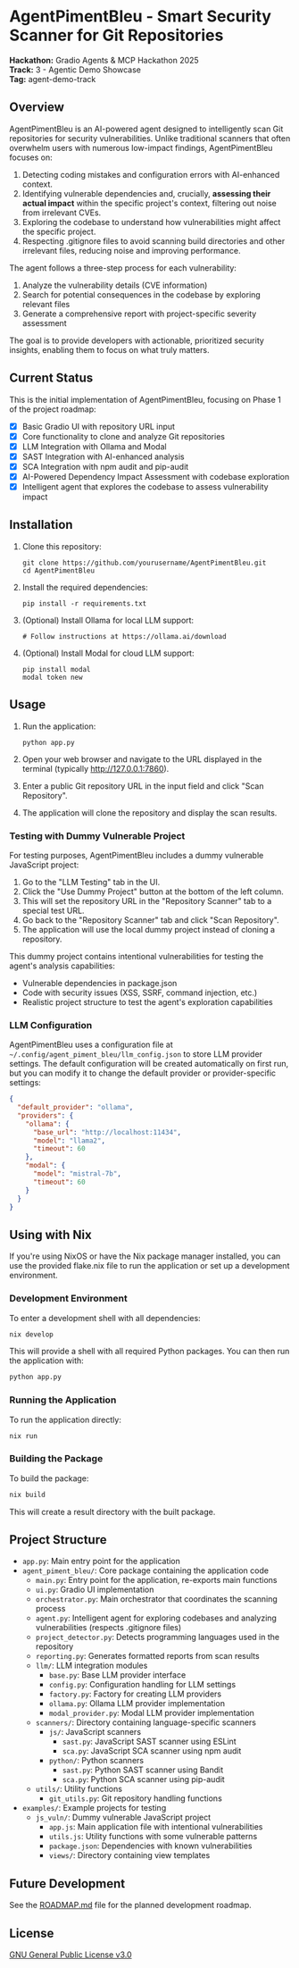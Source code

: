 # AgentPimentBleu - Smart Security Scanner for Git Repositories

**Hackathon:** Gradio Agents & MCP Hackathon 2025  
**Track:** 3 - Agentic Demo Showcase  
**Tag:** agent-demo-track

## Overview

AgentPimentBleu is an AI-powered agent designed to intelligently scan Git repositories for security vulnerabilities. Unlike traditional scanners that often overwhelm users with numerous low-impact findings, AgentPimentBleu focuses on:

1. Detecting coding mistakes and configuration errors with AI-enhanced context.
2. Identifying vulnerable dependencies and, crucially, **assessing their actual impact** within the specific project's context, filtering out noise from irrelevant CVEs.
3. Exploring the codebase to understand how vulnerabilities might affect the specific project.
4. Respecting .gitignore files to avoid scanning build directories and other irrelevant files, reducing noise and improving performance.

The agent follows a three-step process for each vulnerability:
1. Analyze the vulnerability details (CVE information)
2. Search for potential consequences in the codebase by exploring relevant files
3. Generate a comprehensive report with project-specific severity assessment

The goal is to provide developers with actionable, prioritized security insights, enabling them to focus on what truly matters.

## Current Status

This is the initial implementation of AgentPimentBleu, focusing on Phase 1 of the project roadmap:

- [x] Basic Gradio UI with repository URL input
- [x] Core functionality to clone and analyze Git repositories
- [x] LLM Integration with Ollama and Modal
- [x] SAST Integration with AI-enhanced analysis
- [x] SCA Integration with npm audit and pip-audit
- [x] AI-Powered Dependency Impact Assessment with codebase exploration
- [x] Intelligent agent that explores the codebase to assess vulnerability impact

## Installation

1. Clone this repository:
   ```
   git clone https://github.com/yourusername/AgentPimentBleu.git
   cd AgentPimentBleu
   ```

2. Install the required dependencies:
   ```
   pip install -r requirements.txt
   ```

3. (Optional) Install Ollama for local LLM support:
   ```
   # Follow instructions at https://ollama.ai/download
   ```

4. (Optional) Install Modal for cloud LLM support:
   ```
   pip install modal
   modal token new
   ```

## Usage

1. Run the application:
   ```
   python app.py
   ```

2. Open your web browser and navigate to the URL displayed in the terminal (typically http://127.0.0.1:7860).

3. Enter a public Git repository URL in the input field and click "Scan Repository".

4. The application will clone the repository and display the scan results.

### Testing with Dummy Vulnerable Project

For testing purposes, AgentPimentBleu includes a dummy vulnerable JavaScript project:

1. Go to the "LLM Testing" tab in the UI.
2. Click the "Use Dummy Project" button at the bottom of the left column.
3. This will set the repository URL in the "Repository Scanner" tab to a special test URL.
4. Go back to the "Repository Scanner" tab and click "Scan Repository".
5. The application will use the local dummy project instead of cloning a repository.

This dummy project contains intentional vulnerabilities for testing the agent's analysis capabilities:
- Vulnerable dependencies in package.json
- Code with security issues (XSS, SSRF, command injection, etc.)
- Realistic project structure to test the agent's exploration capabilities

### LLM Configuration

AgentPimentBleu uses a configuration file at `~/.config/agent_piment_bleu/llm_config.json` to store LLM provider settings. The default configuration will be created automatically on first run, but you can modify it to change the default provider or provider-specific settings:

```json
{
  "default_provider": "ollama",
  "providers": {
    "ollama": {
      "base_url": "http://localhost:11434",
      "model": "llama2",
      "timeout": 60
    },
    "modal": {
      "model": "mistral-7b",
      "timeout": 60
    }
  }
}
```

## Using with Nix

If you're using NixOS or have the Nix package manager installed, you can use the provided flake.nix file to run the application or set up a development environment.

### Development Environment

To enter a development shell with all dependencies:

```bash
nix develop
```

This will provide a shell with all required Python packages. You can then run the application with:

```bash
python app.py
```

### Running the Application

To run the application directly:

```bash
nix run
```

### Building the Package

To build the package:

```bash
nix build
```

This will create a result directory with the built package.

## Project Structure

- `app.py`: Main entry point for the application
- `agent_piment_bleu/`: Core package containing the application code
  - `main.py`: Entry point for the application, re-exports main functions
  - `ui.py`: Gradio UI implementation
  - `orchestrator.py`: Main orchestrator that coordinates the scanning process
  - `agent.py`: Intelligent agent for exploring codebases and analyzing vulnerabilities (respects .gitignore files)
  - `project_detector.py`: Detects programming languages used in the repository
  - `reporting.py`: Generates formatted reports from scan results
  - `llm/`: LLM integration modules
    - `base.py`: Base LLM provider interface
    - `config.py`: Configuration handling for LLM settings
    - `factory.py`: Factory for creating LLM providers
    - `ollama.py`: Ollama LLM provider implementation
    - `modal_provider.py`: Modal LLM provider implementation
  - `scanners/`: Directory containing language-specific scanners
    - `js/`: JavaScript scanners
      - `sast.py`: JavaScript SAST scanner using ESLint
      - `sca.py`: JavaScript SCA scanner using npm audit
    - `python/`: Python scanners
      - `sast.py`: Python SAST scanner using Bandit
      - `sca.py`: Python SCA scanner using pip-audit
  - `utils/`: Utility functions
    - `git_utils.py`: Git repository handling functions
- `examples/`: Example projects for testing
  - `js_vuln/`: Dummy vulnerable JavaScript project
    - `app.js`: Main application file with intentional vulnerabilities
    - `utils.js`: Utility functions with some vulnerable patterns
    - `package.json`: Dependencies with known vulnerabilities
    - `views/`: Directory containing view templates

## Future Development

See the [ROADMAP.md](ROADMAP.md) file for the planned development roadmap.

## License

[GNU General Public License v3.0](LICENSE)
